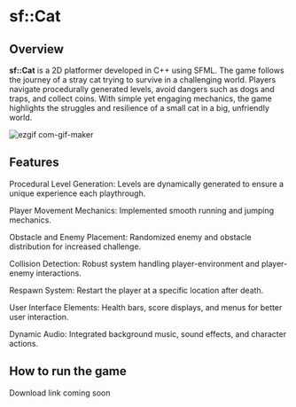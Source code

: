 # sf::Cat

## Overview

**sf::Cat** is a 2D platformer developed in C++ using SFML. The game follows the journey of a stray cat trying to survive in a challenging world. Players navigate procedurally generated levels, avoid dangers such as dogs and traps, and collect coins. With simple yet engaging mechanics, the game highlights the struggles and resilience of a small cat in a big, unfriendly world.


![ezgif com-gif-maker](https://github.com/user-attachments/assets/d956c77e-a5ed-43e9-bff0-5fd697b09fd0)


## Features

Procedural Level Generation: Levels are dynamically generated to ensure a unique experience each playthrough.

Player Movement Mechanics: Implemented smooth running and jumping mechanics.

Obstacle and Enemy Placement: Randomized enemy and obstacle distribution for increased challenge.

Collision Detection: Robust system handling player-environment and player-enemy interactions.

Respawn System: Restart the player at a specific location after death.

User Interface Elements: Health bars, score displays, and menus for better user interaction.

Dynamic Audio: Integrated background music, sound effects, and character actions.

## How to run the game

Download link coming soon







